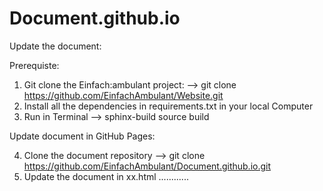 # Document.github.io
Update the document:

Prerequiste:
1. Git clone the Einfach:ambulant project:
   --> git clone https://github.com/EinfachAmbulant/Website.git
2. Install all the dependencies in requirements.txt in your local Computer
3. Run in Terminal
   --> sphinx-build source build

Update document in GitHub Pages:

4. Clone the document repository
   --> git clone https://github.com/EinfachAmbulant/Document.github.io.git
5. Update the document in xx.html
............
